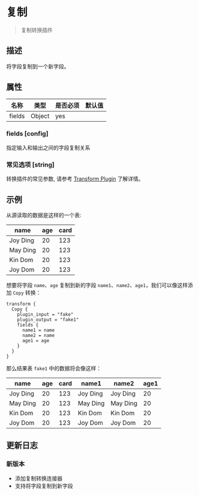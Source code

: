 # 复制

> 复制转换插件

## 描述

将字段复制到一个新字段。

## 属性

|   名称   |   类型   | 是否必须 | 默认值 |
|--------|--------|------|-----|
| fields | Object | yes  |     |

### fields [config]

指定输入和输出之间的字段复制关系

### 常见选项 [string]

转换插件的常见参数, 请参考  [Transform Plugin](common-options.md) 了解详情。

## 示例

从源读取的数据是这样的一个表:

|   name   | age | card |
|----------|-----|------|
| Joy Ding | 20  | 123  |
| May Ding | 20  | 123  |
| Kin Dom  | 20  | 123  |
| Joy Dom  | 20  | 123  |

想要将字段 `name`、`age` 复制到新的字段 `name1`、`name2`、`age1`，我们可以像这样添加 `Copy` 转换：

```
transform {
  Copy {
    plugin_input = "fake"
    plugin_output = "fake1"
    fields {
      name1 = name
      name2 = name
      age1 = age
    }
  }
}
```

那么结果表 `fake1` 中的数据将会像这样：

|   name   | age | card |  name1   |  name2   | age1 |
|----------|-----|------|----------|----------|------|
| Joy Ding | 20  | 123  | Joy Ding | Joy Ding | 20   |
| May Ding | 20  | 123  | May Ding | May Ding | 20   |
| Kin Dom  | 20  | 123  | Kin Dom  | Kin Dom  | 20   |
| Joy Dom  | 20  | 123  | Joy Dom  | Joy Dom  | 20   |

## 更新日志

### 新版本

- 添加复制转换连接器
- 支持将字段复制到新字段

